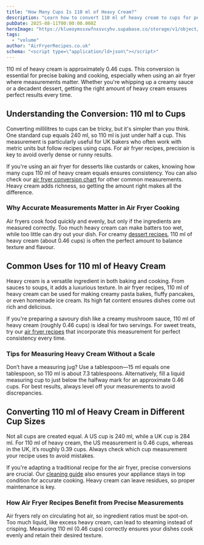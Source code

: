 ```yaml
---
title: "How Many Cups Is 110 ml of Heavy Cream?"
description: "Learn how to convert 110 ml of heavy cream to cups for perfect baking and cooking every time. Get accurate measurements in seconds!"
pubDate: 2025-08-11T00:00:00.000Z
heroImage: "https://klueoymssxwfnxsvcyhv.supabase.co/storage/v1/object/public/md/how-many-cups-is-110-ml-of-heavy-cream-0fd5eb59.webp"
tags:
  - "volume"
author: "AirFryerRecipes.co.uk"
schema: "<script type=\"application/ld+json\"></script>"
---
```


<p>110 ml of heavy cream is approximately 0.46 cups. This conversion is essential for precise baking and cooking, especially when using an air fryer where measurements matter. Whether you're whipping up a creamy sauce or a decadent dessert, getting the right amount of heavy cream ensures perfect results every time.</p>

<h2>Understanding the Conversion: 110 ml to Cups</h2>  
<p>Converting millilitres to cups can be tricky, but it's simpler than you think. One standard cup equals 240 ml, so 110 ml is just under half a cup. This measurement is particularly useful for UK bakers who often work with metric units but follow recipes using cups. For air fryer recipes, precision is key to avoid overly dense or runny results.</p>  

<p>If you're using an air fryer for desserts like custards or cakes, knowing how many cups 110 ml of heavy cream equals ensures consistency. You can also check our <a href=https://www.airfryerrecipe.co.uk/air-fryer-conversion-chart>air fryer conversion chart</a> for other common measurements. Heavy cream adds richness, so getting the amount right makes all the difference.</p>  

<h3>Why Accurate Measurements Matter in Air Fryer Cooking</h3>  
<p>Air fryers cook food quickly and evenly, but only if the ingredients are measured correctly. Too much heavy cream can make batters too wet, while too little can dry out your dish. For creamy <a href=https://www.airfryerrecipe.co.uk/recipe-category/dessert>dessert recipes</a>, 110 ml of heavy cream (about 0.46 cups) is often the perfect amount to balance texture and flavour.</p>  

<h2>Common Uses for 110 ml of Heavy Cream</h2>  
<p>Heavy cream is a versatile ingredient in both baking and cooking. From sauces to soups, it adds a luxurious texture. In air fryer recipes, 110 ml of heavy cream can be used for making creamy pasta bakes, fluffy pancakes, or even homemade ice cream. Its high fat content ensures dishes come out rich and delicious.</p>  

<p>If you're preparing a savoury dish like a creamy mushroom sauce, 110 ml of heavy cream (roughly 0.46 cups) is ideal for two servings. For sweet treats, try our <a href=https://www.airfryerrecipe.co.uk/recipes>air fryer recipes</a> that incorporate this measurement for perfect consistency every time.</p>  

<h3>Tips for Measuring Heavy Cream Without a Scale</h3>  
<p>Don’t have a measuring jug? Use a tablespoon—15 ml equals one tablespoon, so 110 ml is about 7.3 tablespoons. Alternatively, fill a liquid measuring cup to just below the halfway mark for an approximate 0.46 cups. For best results, always level off your measurements to avoid discrepancies.</p>  

<h2>Converting 110 ml of Heavy Cream in Different Cup Sizes</h2>  
<p>Not all cups are created equal. A US cup is 240 ml, while a UK cup is 284 ml. For 110 ml of heavy cream, the US measurement is 0.46 cups, whereas in the UK, it’s roughly 0.39 cups. Always check which cup measurement your recipe uses to avoid mistakes.</p>  

<p>If you're adapting a traditional recipe for the air fryer, precise conversions are crucial. Our <a href=https://www.airfryerrecipe.co.uk/air-fryer-cleaner>cleaning guide</a> also ensures your appliance stays in top condition for accurate cooking. Heavy cream can leave residues, so proper maintenance is key.</p>  

<h3>How Air Fryer Recipes Benefit from Precise Measurements</h3>  
<p>Air fryers rely on circulating hot air, so ingredient ratios must be spot-on. Too much liquid, like excess heavy cream, can lead to steaming instead of crisping. Measuring 110 ml (0.46 cups) correctly ensures your dishes cook evenly and retain their desired texture.</p>